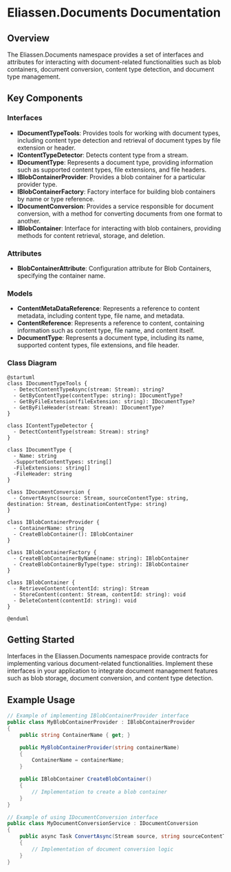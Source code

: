 # Eliassen.Documents Documentation

## Overview

The Eliassen.Documents namespace provides a set of interfaces and attributes for interacting with document-related functionalities such as blob containers, document conversion, content type detection, and document type management.

## Key Components

### Interfaces

* **IDocumentTypeTools**: Provides tools for working with document types, including content type detection and retrieval of document types by file extension or header.
* **IContentTypeDetector**: Detects content type from a stream.
* **IDocumentType**: Represents a document type, providing information such as supported content types, file extensions, and file headers.
* **IBlobContainerProvider**: Provides a blob container for a particular provider type.
* **IBlobContainerFactory**: Factory interface for building blob containers by name or type reference.
* **IDocumentConversion**: Provides a service responsible for document conversion, with a method for converting documents from one format to another.
* **IBlobContainer**: Interface for interacting with blob containers, providing methods for content retrieval, storage, and deletion.

### Attributes

* **BlobContainerAttribute**: Configuration attribute for Blob Containers, specifying the container name.

### Models

* **ContentMetaDataReference**: Represents a reference to content metadata, including content type, file name, and metadata.
* **ContentReference**: Represents a reference to content, containing information such as content type, file name, and content itself.
* **DocumentType**: Represents a document type, including its name, supported content types, file extensions, and file header.

### Class Diagram

```plantuml
@startuml
class IDocumentTypeTools {
  - DetectContentTypeAsync(stream: Stream): string?
  - GetByContentType(contentType: string): IDocumentType?
  - GetByFileExtension(fileExtension: string): IDocumentType?
  - GetByFileHeader(stream: Stream): IDocumentType?
}

class IContentTypeDetector {
  - DetectContentType(stream: Stream): string?
}

class IDocumentType {
  - Name: string
  -SupportedContentTypes: string[]
  -FileExtensions: string[]
  -FileHeader: string
}

class IDocumentConversion {
  - ConvertAsync(source: Stream, sourceContentType: string, destination: Stream, destinationContentType: string)
}

class IBlobContainerProvider {
  - ContainerName: string
  - CreateBlobContainer(): IBlobContainer
}

class IBlobContainerFactory {
  - CreateBlobContainerByName(name: string): IBlobContainer
  - CreateBlobContainerByType(type: string): IBlobContainer
}

class IBlobContainer {
  - RetrieveContent(contentId: string): Stream
  - StoreContent(content: Stream, contentId: string): void
  - DeleteContent(contentId: string): void
}

@enduml
```

## Getting Started

Interfaces in the Eliassen.Documents namespace provide contracts for implementing various document-related functionalities. Implement these interfaces in your application to integrate document management features such as blob storage, document conversion, and content type detection.

## Example Usage

```csharp
// Example of implementing IBlobContainerProvider interface
public class MyBlobContainerProvider : IBlobContainerProvider
{
    public string ContainerName { get; }

    public MyBlobContainerProvider(string containerName)
    {
        ContainerName = containerName;
    }

    public IBlobContainer CreateBlobContainer()
    {
        // Implementation to create a blob container
    }
}

// Example of using IDocumentConversion interface
public class MyDocumentConversionService : IDocumentConversion
{
    public async Task ConvertAsync(Stream source, string sourceContentType, Stream destination, string destinationContentType)
    {
        // Implementation of document conversion logic
    }
}
```